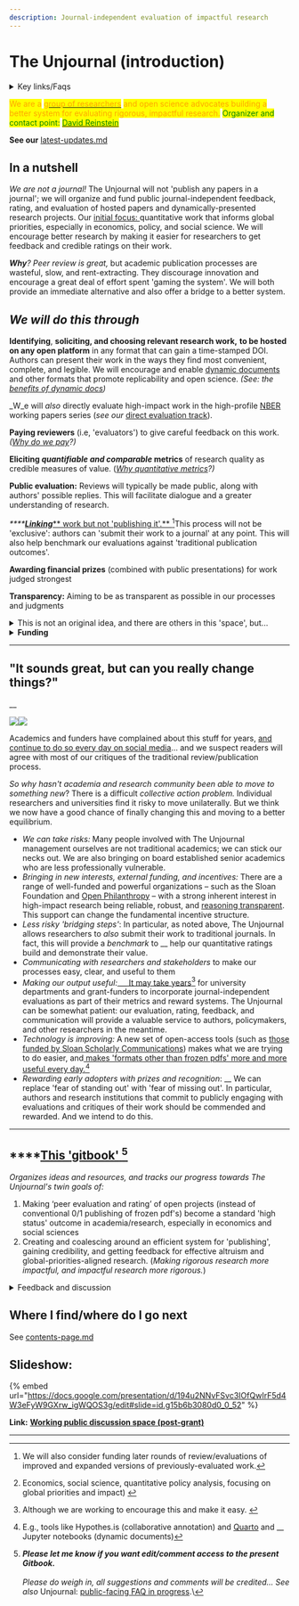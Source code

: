 ```yaml
---
description: Journal-independent evaluation of impactful research
---
```


# The Unjournal (introduction)

<details>

<summary>Key links/Faqs</summary>

* ****[Guidelines for Evaluators](policies-projects-evaluation-workflow/evaluation/guidelines-for-evaluators/)

<!---->

* [benefits-and-features](benefits-and-features/ "mention")

<!---->

* [Key writings (outlining/presenting the proposal)](readme/writings/)

<!---->

* [Slide deck](https://docs.google.com/presentation/d/194u2NNvFSvc3IOfQwIrF5d4W3eFyW9GXrw\_igWQOS3g/edit#slide=id.g15b6b3080d0\_0\_52)

<!---->

* ['Why would researchers want to submit their work' (a top FAQ)](faq-interaction/for-researchers-authors.md#why-should-researchers-and-groups-submit-their-work-to-and-engage-with-the-unjournal)

</details>

<mark style="color:orange;">We are a</mark> [<mark style="color:orange;">group of researchers</mark>](readme/discussion-team/who-are-we-our-team/) <mark style="color:orange;">and open science advocates building a better system for evaluating rigorous, impactful research.</mark> <mark style="color:green;">Organizer and contact point:</mark> [<mark style="color:green;">David Reinstein</mark>](http://davidreinstein.org)<mark style="color:green;"></mark>

<mark style="color:green;"></mark>

**See our** [latest-updates.md](readme/latest-updates.md "mention")<mark style="color:green;"></mark>

<mark style="color:green;"></mark>

## In a nutshell&#x20;

_We are not a journal!_ The Unjournal will not 'publish any papers in a journal'; we will organize and fund public journal-independent feedback, rating, and evaluation of hosted papers and dynamically-presented research projects. Our [initial focus: ](policies-projects-evaluation-workflow/considering-projects/)quantitative work that informs global priorities, especially in economics, policy, and social science. We will encourage better research by making it easier for researchers to get feedback and credible ratings on their work.

_**Why**? Peer review is great,_ but academic publication processes are wasteful, slow, and rent-extracting. They discourage innovation and encourage a great deal of effort spent 'gaming the system'. We will both provide an immediate alternative and also offer a bridge to a better system.



## _**We will do this through**_

**Identifying**, **soliciting, and choosing relevant research work,** **to be hosted on any open platform** in any format that can gain a time-stamped DOI. Authors can present their work in the ways they find most convenient, complete, and legible. We will encourage and enable [dynamic documents](https://berkeley-scf.github.io/tutorial-dynamic-docs/) and other formats that promote replicability and open science. _(See: the_ [_benefits of dynamic docs_](https://effective-giving-marketing.gitbook.io/unjournal-x-ea-and-global-priorities-research/benefits-and-features/benefits-of-dynamic-documents)_)_

_W_e will _also_ directly evaluate high-impact work in the high-profile [NBER](https://www.nber.org/papers?page=1\&perPage=50\&sortBy=public\_date) working papers series (_see our_ [direct evaluation track](policies-projects-evaluation-workflow/considering-projects/direct-evaluation-track.md)).&#x20;

**Paying reviewers** (i.e, 'evaluators') to give careful feedback on this work.  _(_[_Why do we pay_](https://effective-giving-marketing.gitbook.io/unjournal-x-ea-and-global-priorities-research/policies-projects-evaluation-workflow/why-pay-evaluators-reviewers)_?)_

**Eliciting **_**quantifiable and comparable**_** metrics** of research quality as credible measures of value.  ([_Why quantitative metrics_](https://effective-giving-marketing.gitbook.io/unjournal-x-ea-and-global-priorities-research/policies-projects-evaluation-workflow/evaluation/guidelines-for-evaluators/why-these-guidelines#why-numerical-ratings)_?)_

**Public evaluation:** Reviews will typically be made public, along with authors' possible replies. This will facilitate dialogue and a greater understanding of research.

_****_[_**Linking**_** work but not 'publishing it'.** ](#user-content-fn-1)[^1]This process will not be 'exclusive': authors can 'submit their work to a journal' at any point. This will also help benchmark our evaluations against 'traditional publication outcomes'.&#x20;

**Awarding financial prizes** (combined with public presentations) for work judged strongest

**Transparency:** Aiming to be as transparent as possible in our processes and judgments

<details>

<summary>This is not an original idea, and there are others in this 'space', but...</summary>

For example, this proposal is closely related to Elife's ["Publish, Review, Curate" model](https://elifesciences.org/articles/64910); see their updated (Oct 2022) model [here](https://elifesciences.org/inside-elife/54d63486/elife-s-new-model-changing-the-way-you-share-your-research). (However, we cover a different research focus, and make some different choices, discussed below.)\
\
Below, we discuss other [parallel-partner-initiatives-and-resources](parallel-partner-initiatives-and-resources/ "mention"), many of whom we hope to work with. However, we think we are the only group funded to do this in this [particular research area/focus](#user-content-fn-2)[^2]. We are also taking a different approach to previous efforts, including funding evaluation (see [why-pay-evaluators-reviewers.md](policies-projects-evaluation-workflow/why-pay-evaluators-reviewers.md "mention")) and asking for quantified ratings and predictions (see [guidelines-for-evaluators](policies-projects-evaluation-workflow/evaluation/guidelines-for-evaluators/ "mention")).

</details>

<details>

<summary><strong>Funding</strong></summary>

Our current funding comes from [acx-ltff-grant-proposal-as-submitted-successfull](grants-and-proposals/acx-ltff-grant-proposal-as-submitted-successfull/ "mention") grant (ACX passed it to the Long Term Future Fund, who awarded it). This funding will run out in February 2023\
\
We have submitted some other grant applications. E.g., see our u_nsuccessful:_ [_FTX application HERE_](grants-and-proposals/unsuccessful-applications/ftx-future-fund-for-further-funding-unsuccessful.md)_,_ other grant applications are linked below. We are sharing these in the spirit of transparency.\
__\
_We are still seeking more funding, several applications are pending._

</details>

****

## **"It sounds great, but can you really change things?"**

__

![](https://lh5.googleusercontent.com/HN1Kx8arVLnBNHhANsxlopEdxxlpOCOQEsMn3H4lhser-dC69B8ds1NXbJL2Y2NZ\_kPn-pjzP-T6TooGV0qPf9Vf0SNIXfmPymqZFUDbEJLiL0fvAzQ-Pr93gb3uudHkw62TOrEF6x6\_1XswN2z3CGusk9AcO2DG7paUkIWhB5-BB4w6RxPuYQplBjpQQC-b)![](https://lh6.googleusercontent.com/fF\_YDvF49H4pgDeK80bvybGMFYV1KFYf-yQ5oZbCorO\_WMbQqfLFUXDgNGTdalkAJp52nFuvyL2Z4haKwfnAkVcxZ5JyaM1t2jVt9R8oYT7-h6uR73PPoc1XZncQ0QgyXE-M6Famb0TX8mLp4BV2UuI-7vrRgvbiVltOdrywyV67zZIwzlpwDeLfKTt1E0U5)

Academics and funders have complained about this stuff for years, [and continue to do so every day on social media](https://docs.google.com/presentation/d/194u2NNvFSvc3IOfQwIrF5d4W3eFyW9GXrw\_igWQOS3g/edit#slide=id.g15b6b3080d0\_0\_528)... and we suspect readers will agree with most of our critiques of the traditional review/publication process.

_So why hasn't academia and research community been able to move to something new_? There is a difficult _collective action problem._ Individual researchers and universities find it risky to move unilaterally. But we think we now have a good chance of finally changing this and moving to a better equilibrium.&#x20;

* _We can take risks:_ Many people involved with The Unjournal management ourselves are not traditional academics; we can stick our necks out. We are also bringing on board established senior academics who are less professionally vulnerable.
* _Bringing in new interests, external funding, and incentives:_ There are a range of well-funded and powerful organizations – such as the Sloan Foundation and [Open Philanthropy](https://www.openphilanthropy.org/) – with a strong inherent interest in high-impact research being reliable, robust, and [reasoning transparent](https://www.openphilanthropy.org/research/reasoning-transparency/). This support can change the fundamental incentive structure.
* _Less risky 'bridging steps'_: In particular, as noted above, The Unjournal allows researchers to _also_ submit their work to traditional journals. In fact, this will provide a _benchmark_ to __ help our quantitative ratings build and demonstrate their value.&#x20;
* _Communicating with researchers and stakeholders_ to make our processes easy, clear, and useful to them
* _Making our output useful:_[ __ It may take years](#user-content-fn-3)[^3] for university departments and grant-funders to incorporate journal-independent evaluations as part of their metrics and reward systems.  The Unjournal can be somewhat patient: our evaluation, rating, feedback, and communication will provide a valuable service to authors, policymakers, and other researchers in the meantime.&#x20;
* _Technology is improving:_ A new set of open-access tools (such as [those funded by Sloan Scholarly Communications](https://sloan.org/grants-database?setsubprogram=9)) makes what we are trying to do easier, and[ makes 'formats other than frozen pdfs' more and more useful every day.](#user-content-fn-4)[^4]
* _Rewarding early adopters with prizes and recognition_: __ We can replace 'fear of standing out' with 'fear of missing out'. In particular, authors and research institutions that commit to publicly engaging with evaluations and critiques of their work should be commended and rewarded. And we intend to do this.

****

## ****[**This 'gitbook'** ](#user-content-fn-5)[^5]

_Organizes ideas and resources, and tracks our progress towards The Unjournal's twin goals of:_

1. Making ‘peer evaluation and rating’ of open projects (instead of conventional 0/1 publishing of frozen pdf's) become a standard 'high status' outcome in academia/research, especially in economics and social sciences
2. Creating and coalescing around an efficient system for 'publishing', gaining credibility, and getting feedback for effective altruism and global-priorities-aligned research. (_Making rigorous research more impactful, and impactful research more rigorous._)

<details>

<summary>Feedback and discussion </summary>

\
**Discussion space:** I've set up a post-grant "'Unjournal'": <mark style="background-color:orange;">Action plan discussion space"</mark> [<mark style="background-color:orange;">HERE</mark>](https://docs.google.com/document/d/1Ojb3a2X12av3c97wezYD6zLRkdo1xlx5r21cblf11JY/edit?usp=sharing)<mark style="background-color:orange;">.</mark> 25 Jun 2022 update: I have not kept the above discussion space fully updated.

_**Please let me know if you want edit/comment access to the present Gitbook.**_\
\
_Please do weigh in, all suggestions and comments will be credited... See also_ Unjournal: [public-facing FAQ in progress](https://docs.google.com/document/d/1czeeaLFg9BcsCOJLHYxvnym5icvwmOEtQyEGuc8aaXA/edit).\


</details>

## Where I find/where do I go next

See [contents-page.md](readme/contents-page.md "mention")





## Slideshow:

{% embed url="https://docs.google.com/presentation/d/194u2NNvFSvc3IOfQwIrF5d4W3eFyW9GXrw_igWQOS3g/edit#slide=id.g15b6b3080d0_0_52" %}

**Link:** [**Working public discussion space (post-grant)**](https://docs.google.com/document/d/1Ojb3a2X12av3c97wezYD6zLRkdo1xlx5r21cblf11JY/edit?usp=sharing)

***

[^1]: We will also consider funding later rounds of review/evaluations of improved and expanded versions of previously-evaluated work.

[^2]: Economics, social science, quantitative policy analysis, focusing on global priorities and impact)&#x20;

[^3]: Although we are working to encourage this and make it easy.&#x20;

[^4]: E.g., tools like Hypothes.is (collaborative annotation) and [Quarto](https://www.quarto.org) and __ Jupyter notebooks (dynamic documents)



[^5]: _**Please let me know if you want edit/comment access to the present Gitbook.**_\
    \
    _Please do weigh in, all suggestions and comments will be credited... See also_ Unjournal: [public-facing FAQ in progress](https://docs.google.com/document/d/1czeeaLFg9BcsCOJLHYxvnym5icvwmOEtQyEGuc8aaXA/edit).\
